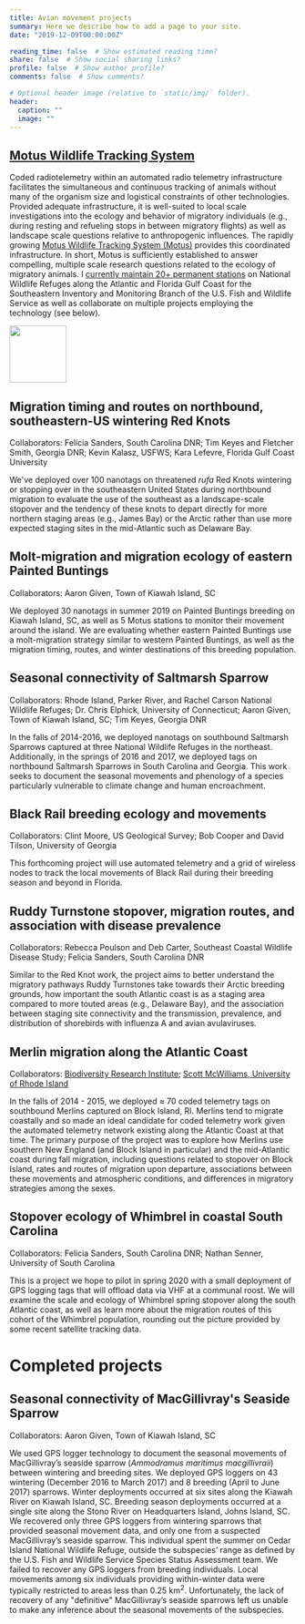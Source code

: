 ```yaml
---
title: Avian movement projects
summary: Here we describe how to add a page to your site.
date: "2019-12-09T00:00:00Z"

reading_time: false  # Show estimated reading time?
share: false  # Show social sharing links?
profile: false  # Show author profile?
comments: false  # Show comments?

# Optional header image (relative to `static/img/` folder).
header:
  caption: ""
  image: ""
---
```


## <a href="http://motus.org/" target="_blank">**Motus Wildlife Tracking System**</a>

Coded radiotelemetry within an automated radio telemetry infrastructure facilitates the simultaneous and continuous tracking of animals without many of the organism size and logistical constraints of other technologies. Provided adequate infrastructure, it is well-suited to local scale investigations into the ecology and behavior of migratory individuals (e.g., during resting and refueling stops in between migratory flights) as well as landscape scale questions relative to anthropogenic influences. The rapidly growing  <a href="http://motus.org/" target="_blank">Motus Wildlife Tracking System (Motus)</a> provides this coordinated infrastructure. In short, Motus is sufficiently established to answer compelling, multiple scale research questions related to the ecology of migratory animals. I <a href="https://motus.org/data/projectActiveReceiverDeployments?id=4" target="_blank">currently maintain 20+ permanent stations</a> on National Wildlife Refuges along the Atlantic and Florida Gulf Coast for the Southeastern Inventory and Monitoring Branch of the U.S. Fish and Wildlife Service as well as collaborate on multiple projects employing the technology (see below).

<img src="https://motus.org/images/motus-logo.png" border="0" height="100" align="middle">

## **Migration timing and routes on northbound, southeastern-US wintering Red Knots**

Collaborators:  Felicia Sanders, South Carolina DNR; Tim Keyes and Fletcher Smith, Georgia DNR; Kevin Kalasz, USFWS; Kara Lefevre, Florida Gulf Coast University

We've deployed over 100 nanotags on threatened *rufa* Red Knots wintering or stopping over in the southeastern United States during northbound migration to evaluate the use of the southeast as a landscape-scale stopover and the tendency of these knots to depart directly for more northern staging areas (e.g., James Bay) or the Arctic rather than use more expected staging sites in the mid-Atlantic such as Delaware Bay.

## **Molt-migration and migration ecology of eastern Painted Buntings**

Collaborators:  Aaron Given, Town of Kiawah Island, SC 

We deployed 30 nanotags in summer 2019 on Painted Buntings breeding on Kiawah Island, SC, as well as 5 Motus stations to monitor their movement around the island. We are evaluating whether eastern Painted Buntings use a molt-migration strategy similar to western Painted Buntings, as well as the migration timing, routes, and winter destinations of this breeding population.

## **Seasonal connectivity of Saltmarsh Sparrow**

Collaborators:  Rhode Island, Parker River, and Rachel Carson National Wildlife Refuges; Dr. Chris Elphick, University of Connecticut; Aaron Given, Town of Kiawah Island, SC; Tim Keyes, Georgia DNR

In the falls of 2014-2016, we deployed nanotags on southbound Saltmarsh Sparrows captured at three National Wildlife Refuges in the northeast.  Additionally, in the springs of 2016 and 2017, we deployed tags on northbound Saltmarsh Sparrows in South Carolina and Georgia.  This work seeks to document the seasonal movements and phenology of a species particularly vulnerable to climate change and human encroachment.  

## **Black Rail breeding ecology and movements**

Collaborators: Clint Moore, US Geological Survey; Bob Cooper and David Tilson, University of Georgia

This forthcoming project will use automated telemetry and a grid of wireless nodes to track the local movements of Black Rail during their breeding season and beyond in Florida.

## **Ruddy Turnstone stopover, migration routes, and association with disease prevalence**

Collaborators: Rebecca Poulson and Deb Carter, Southeast Coastal Wildlife Disease Study; Felicia Sanders, South Carolina DNR

Similar to the Red Knot work, the project aims to better understand the migratory pathways Ruddy Turnstones take towards their Arctic breeding grounds, how important the south Atlantic coast is as a staging area compared to more touted areas (e.g., Delaware Bay), and the association between staging site connectivity and the transmission, prevalence, and distribution of shorebirds with influenza A and avian avulaviruses.

## **Merlin migration along the Atlantic Coast**

Collaborators: [Biodiversity Research Institute](http://www.briloon.org/raptors); [Scott McWilliams, University of Rhode Island](http://web.uri.edu/nrs/scott-mcwilliams/)

In the falls of 2014 - 2015, we deployed &#8776; 70 coded telemetry tags on southbound Merlins captured on Block Island, RI.  Merlins tend to migrate coastally and so made an ideal candidate for coded telemetry work given the automated telemetry network existing along the Atlantic Coast at that time. The primary purpose of the project was to explore how Merlins use southern New England (and Block Island in particular) and the mid-Atlantic coast during fall migration, including questions related to stopover on Block Island, rates and routes of migration upon departure, associations between these movements and atmospheric conditions, and differences in migratory strategies among the sexes. 

## **Stopover ecology of Whimbrel in coastal South Carolina**

Collaborators:  Felicia Sanders, South Carolina DNR; Nathan Senner, University of South Carolina

This is a project we hope to pilot in spring 2020 with a small deployment of GPS logging tags that will offload data via VHF at a communal roost. We will examine the scale and ecology of Whimbrel spring stopover along the south Atlantic coast, as well as learn more about the migration routes of this cohort of the Whimbrel population, rounding out the picture provided by some recent satellite tracking data.

# Completed projects

## **Seasonal connectivity of MacGillivray's Seaside Sparrow**

Collaborators:  Aaron Given, Town of Kiawah Island, SC 

We used GPS logger technology to document the seasonal movements of MacGillivray’s seaside sparrow (*Ammodramus maritimus macgillivraii*) between wintering and breeding sites. We deployed GPS loggers on 43 wintering (December 2016 to March 2017) and 8 breeding (April to June 2017) sparrows. Winter deployments occurred at six sites along the Kiawah River on Kiawah Island, SC. Breeding season deployments occurred at a single site along the Stono River on Headquarters Island, Johns Island, SC. We recovered only three GPS loggers from wintering sparrows that provided seasonal movement data, and only one from a suspected MacGillivray’s seaside sparrow. This individual spent the summer on Cedar Island National Wildlife Refuge, outside the subspecies’ range as defined by the U.S. Fish and Wildlife Service Species Status Assessment team. We failed to recover any GPS loggers from breeding individuals. Local movements among six individuals providing within-winter data were typically restricted to areas less than 0.25 km<sup>2</sup>. Unfortunately, the lack of recovery of any "definitive" MacGillivray’s seaside sparrows left us unable to make any inference about the seasonal movements of the subspecies.



